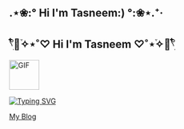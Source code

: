 ## .⋆❀:° Hi I'm Tasneem:) °:❀⋆.⁺‧

## 𓍢ִ໋🫧֒✧⋆˚♡ Hi I'm Tasneem ♡˚⋆֒✧🫧𓍢ִ໋


<img align="center" width="60" alt="GIF" src="https://www.icegif.com/wp-content/uploads/2022/10/icegif-1419.gif" />

<br>

[![Typing SVG](https://readme-typing-svg.demolab.com?font=Fira+Code&duration=2000&pause=500&color=Ffc0cb&width=500&lines=I'm+an+aspiring+Software+Engineer;+I'm+a+Nature+Lover+🌿;+I+love+going+on+adventures+and+traveling;+)](https://git.io/typing-svg)



[My Blog](https://sidequests.onrender.com/Blog/2024/taswakil/Readme/)


